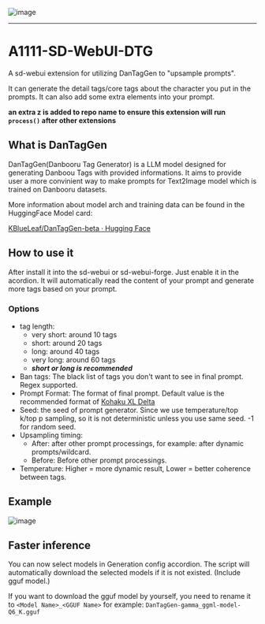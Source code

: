 ![image](https://github.com/toyxyz/a1111-sd-webui-dtg_comfyui/assets/8006000/f5a75e26-cdbd-487f-9cf5-e7b43d50c9f1)

---------------------------------------------
# A1111-SD-WebUI-DTG

A sd-webui extension for utilizing DanTagGen to "upsample prompts".

It can generate the detail tags/core tags about the character you put in the prompts. It can also add some extra elements into your prompt.

**an extra z is added to repo name to ensure this extension will run `process()` after other extensions**

## What is DanTagGen

DanTagGen(Danbooru Tag Generator) is a LLM model designed for generating Danboou Tags with provided informations.
It aims to provide user a more convinient way to make prompts for Text2Image model which is trained on Danbooru datasets.

More information about model arch and training data can be found in the HuggingFace Model card:

[KBlueLeaf/DanTagGen-beta · Hugging Face](https://huggingface.co/KBlueLeaf/DanTagGen-beta)

## How to use it

After install it into the sd-webui or sd-webui-forge. Just enable it in the acordion. It will automatically read the content of your prompt and generate more tags based on your prompt.

### Options

* tag length:
  * very short: around 10 tags
  * short: around 20 tags
  * long: around 40 tags
  * very long: around 60 tags
  * ***short or long is recommended***
* Ban tags: The black list of tags you don't want to see in final prompt. Regex supported.
* Prompt Format: The format of final prompt. Default value is the recommended format of [Kohaku XL Delta](https://civitai.com/models/332076/kohaku-xl-delta)
* Seed: the seed of prompt generator. Since we use temperature/top k/top p sampling, so it is not deterministic unless you use same seed. -1 for random seed.
* Upsampling timing:
  * After: after other prompt processings, for example: after dynamic prompts/wildcard.
  * Before: Before other prompt processings.
* Temperature: Higher = more dynamic result, Lower = better coherence between tags.

## Example

![image](https://github.com/KohakuBlueleaf/z-a1111-sd-webui-dtg/assets/59680068/e45995c6-561f-4068-b78c-eeffaf4f9e5f)

## Faster inference

You can now select models in Generation config accordion. The script will automatically download the selected models if it is not existed. (Include gguf model.)

If you want to download the gguf model by yourself, you need to rename it to `<Model Name>_<GGUF Name>` for example: `DanTagGen-gamma_ggml-model-Q6_K.gguf`
